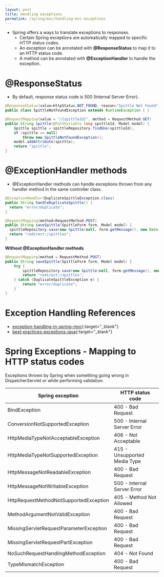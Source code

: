```yaml
---
layout: post
title: Handling exceptions
permalink: /spring/mvc/handling-mvc-exceptions
---
```


- Spring offers a ways to translate exceptions to responses.
  - Certain Spring exceptions are automatically mapped to specific HTTP status codes.
  - An exception can be annotated with **@ResponseStatus** to map it to an HTTP status code.
  - A method can be annotated with **@ExceptionHandler** to handle the exception.

# @ResponseStatus
- By default, response status code is 500 (Internal Server Error).

```java
@ResponseStatus(value=HttpStatus.NOT_FOUND, reason="Spittle Not Found")
public class SpittleNotFoundException extends RuntimeException { }
```
```java
@RequestMapping(value = "/{spittleId}", method = RequestMethod.GET)
public String spittle(@PathVariable long spittleId, Model model) {
    Spittle spittle = spittleRepository.findOne(spittleId);
    if (spittle == null)
        throw new SpittleNotFoundException();
    model.addAttribute(spittle);
    return "spittle";
}
```

# @ExceptionHandler methods
- @ExceptionHandler methods can handle exceptions thrown from any handler method in the same controller class.

```java
@ExceptionHandler(DuplicateSpittleException.class)
public String handleDuplicateSpittle() {
  return "error/duplicate";
}
```
```java
@RequestMapping(method=RequestMethod.POST)
public String saveSpittle(SpittleForm form, Model model) {
  spittleRepository.save(new Spittle(null, form.getMessage(), new Date(), form.getLongitude(), form.getLatitude()));
  return "redirect:/spittles";
}
```

**Without @ExceptionHandler methods**

```java
@RequestMapping(method = RequestMethod.POST)
public String saveSpittle(SpittleForm form, Model model) {
    try {
        spittleRepository.save(new Spittle(null, form.getMessage(), new Date(), form.getLongitude(), form.getLatitude()));
        return "redirect:/spittles";
    } catch (DuplicateSpittleException e) {
        return "error/duplicate";
    }
}
```

# Exception Handling References
- [exception-handling-in-spring-mvc](https://spring.io/blog/2013/11/01/exception-handling-in-spring-mvc){:target="_blank"}
- [best-practices-exceptions-java](https://stackify.com/best-practices-exceptions-java){:target="_blank"}

# Spring Exceptions - Mapping to HTTP status codes

Exceptions thrown by Spring when something going wrong in DispatcherServlet or while performing validation.

|Spring exception|	HTTP status code|
|---|---|	
|BindException| 400 - Bad Request|
|ConversionNotSupportedException |500 - Internal Server Error|
|HttpMediaTypeNotAcceptableException |406 - Not Acceptable|
|HttpMediaTypeNotSupportedException |415 - Unsupported Media Type|
|HttpMessageNotReadableException |400 - Bad Request|
|HttpMessageNotWritableException |500 - Internal Server Error|
|HttpRequestMethodNotSupportedException |405 - Method Not Allowed|
|MethodArgumentNotValidException |400 - Bad Request|
|MissingServletRequestParameterException |400 - Bad Request|
|MissingServletRequestPartException| 400 - Bad Request|
|NoSuchRequestHandlingMethodException| 404 - Not Found|
|TypeMismatchException |400 - Bad Request|

